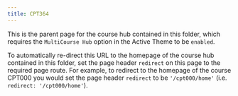 ```yaml
---
title: CPT364
---
```


This is the parent page for the course hub contained in this folder, which requires the `MultiCourse Hub` option in the Active Theme to be `enabled`. 

To automatically re-direct this URL to the homepage of the course hub contained in this folder, set the page header `redirect` on this page to the required page route. For example, to redirect to the homepage of the course CPT000 you would set the page header `redirect` to be `'/cpt000/home'` (i.e. `redirect: '/cpt000/home'`).

